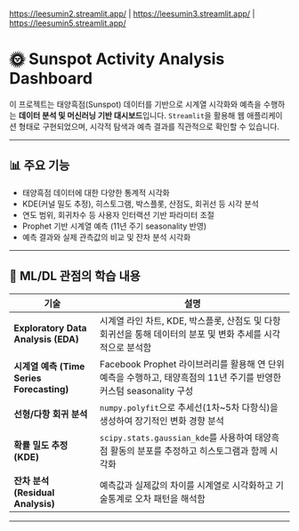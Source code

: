 
https://leesumin2.streamlit.app/ | 
https://leesumin3.streamlit.app/ |
https://leesumin5.streamlit.app/

# 🌞 Sunspot Activity Analysis Dashboard

이 프로젝트는 태양흑점(Sunspot) 데이터를 기반으로 시계열 시각화와 예측을 수행하는 **데이터 분석 및 머신러닝 기반 대시보드**입니다. `Streamlit`을 활용해 웹 애플리케이션 형태로 구현되었으며, 시각적 탐색과 예측 결과를 직관적으로 확인할 수 있습니다.

---

## 📊 주요 기능

- 태양흑점 데이터에 대한 다양한 통계적 시각화
- KDE(커널 밀도 추정), 히스토그램, 박스플롯, 산점도, 회귀선 등 시각 분석
- 연도 범위, 회귀차수 등 사용자 인터랙션 기반 파라미터 조절
- Prophet 기반 시계열 예측 (11년 주기 seasonality 반영)
- 예측 결과와 실제 관측값의 비교 및 잔차 분석 시각화

---

## 🧠 ML/DL 관점의 학습 내용

| 기술 | 설명 |
|------|------|
| **Exploratory Data Analysis (EDA)** | 시계열 라인 차트, KDE, 박스플롯, 산점도 및 다항 회귀선을 통해 데이터의 분포 및 변화 추세를 시각적으로 분석함 |
| **시계열 예측 (Time Series Forecasting)** | Facebook Prophet 라이브러리를 활용해 연 단위 예측을 수행하고, 태양흑점의 11년 주기를 반영한 커스텀 seasonality 구성 |
| **선형/다항 회귀 분석** | `numpy.polyfit`으로 추세선(1차~5차 다항식)을 생성하여 장기적인 변화 경향 분석 |
| **확률 밀도 추정 (KDE)** | `scipy.stats.gaussian_kde`를 사용하여 태양흑점 활동의 분포를 추정하고 히스토그램과 함께 시각화 |
| **잔차 분석 (Residual Analysis)** | 예측값과 실제값의 차이를 시계열로 시각화하고 기술통계로 오차 패턴을 해석함 |

---
